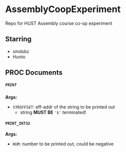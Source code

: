 # AssemblyCoopExperiment

Repo for HUST Assembly course co-op experiment

## Starring

-   smdsbz
-   Hunto

## PROC Documents

##### `PRINT`
**Args:**  
-   `STROFFSET`: eff-addr of the string to be printed out
    - string **MUST BE** `'$'` terminated!


#### `PRINT_INT32`
**Args:**  
-   `NUM`: number to be printed out, could be negative

